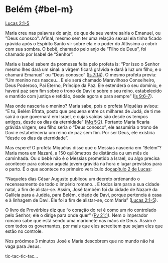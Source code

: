 # **Belém** {#bel-m}

[Lucas 2:1-5](http://bibliaonline.com.br/acf/lc/2/1-5)

Maria creu nas palavras do anjo, de que de seu ventre sairia o Emanuel, ou &quot;Deus conosco&quot;. Afinal, mesmo sem ter uma relação sexual ela tinha ficado grávida após o Espírito Santo vir sobre ela e o poder do Altíssimo a cobrir com sua sombra. O bebê, chamado pelo anjo de “Filho de Deus”, foi chamado por Isabel de “Senhor”.

Maria e Isabel sabem da promessa feita pelo profeta is: “Por isso o Senhor mesmo lhes dará um sinal: a virgem ficará grávida e dará à luz um filho, e o chamará Emanuel” ou “Deus conosco” ([Is 7:14](http://bibliaonline.com.br/acf/is/7/14)). O mesmo profeta previu: “Um menino nos nasceu... E ele será chamado Maravilhoso Conselheiro, Deus Poderoso, Pai Eterno, Príncipe da Paz. Ele estenderá o seu domínio, e haverá paz sem fim sobre o trono de Davi e sobre o seu reino, estabelecido e mantido com justiça e retidão, desde agora e para sempre” ([Is 9:6-7](http://bibliaonline.com.br/acf/is/9/6-7)).

Mas onde nasceria o menino? Maria sabe, pois o profeta Miquéias avisou: “E tu, Belém Efrata, posto que pequena entre os milhares de Judá, de ti me sairá o que governará em Israel, e cujas saídas são desde os tempos antigos, desde os dias da eternidade” ([Mq 5:2](http://bibliaonline.com.br/acf/mq/5/2)). Portanto Maria ficaria grávida virgem, seu filho seria o “Deus conosco”, ele assumiria o trono de Davi e estabeleceria um reino de paz sem fim. Por ser Deus, ele existiria “desde os dias da eternidade”.

Mas espere! O profeta Miquéias disse que o Messias nasceria em “Belém”? Maria mora em Nazaré, a 150 quilômetros de distância ou um mês de caminhada. Ou o bebê não é o Messias prometido a Israel, ou algo precisa acontecer para colocar aquela jovem grávida na hora e lugar previstos para o parto. É o que acontece no primeiro versículo do[capítulo 2 de Lucas](http://bibliaonline.com.br/acf/lc/2):

“Naqueles dias César Augusto publicou um decreto ordenando o recenseamento de todo o império romano... E todos iam para a sua cidade natal, a fim de alistar-se. Assim, José também foi da cidade de Nazaré da Galileia para a Judéia, para Belém, cidade de Davi, porque pertencia à casa e à linhagem de Davi. Ele foi a fim de alistar-se, com Maria” ([Lucas 2:1-5](http://bibliaonline.com.br/acf/lc/2/1-5)).

O livro de Provérbios diz que “o coração do rei é como um rio controlado pelo Senhor; ele o dirige para onde quer” ([Pv 21:1](http://bibliaonline.com.br/acf/pv/21/1)). Nem o imperador romano sabe que está sendo uma marionete nas mãos de Deus. Assim é com todos os governantes, por mais que eles acreditem que sejam eles que estão no controle.

Nos próximos 3 minutos José e Maria descobrem que no mundo não há vaga para Jesus.

tic-tac-tic-tac...